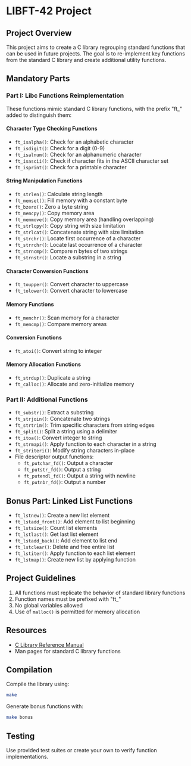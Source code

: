 
# LIBFT-42 Project

## Project Overview

This project aims to create a C library regrouping standard functions that can be used in future projects. The goal is to re-implement key functions from the standard C library and create additional utility functions.

## Mandatory Parts

### Part I: Libc Functions Reimplementation

These functions mimic standard C library functions, with the prefix "ft_" added to distinguish them:

#### Character Type Checking Functions
- `ft_isalpha()`: Check for an alphabetic character
- `ft_isdigit()`: Check for a digit (0-9)
- `ft_isalnum()`: Check for an alphanumeric character
- `ft_isascii()`: Check if character fits in the ASCII character set
- `ft_isprint()`: Check for a printable character

#### String Manipulation Functions
- `ft_strlen()`: Calculate string length
- `ft_memset()`: Fill memory with a constant byte
- `ft_bzero()`: Zero a byte string
- `ft_memcpy()`: Copy memory area
- `ft_memmove()`: Copy memory area (handling overlapping)
- `ft_strlcpy()`: Copy string with size limitation
- `ft_strlcat()`: Concatenate string with size limitation
- `ft_strchr()`: Locate first occurrence of a character
- `ft_strrchr()`: Locate last occurrence of a character
- `ft_strncmp()`: Compare n bytes of two strings
- `ft_strnstr()`: Locate a substring in a string

#### Character Conversion Functions
- `ft_toupper()`: Convert character to uppercase
- `ft_tolower()`: Convert character to lowercase

#### Memory Functions
- `ft_memchr()`: Scan memory for a character
- `ft_memcmp()`: Compare memory areas

#### Conversion Functions
- `ft_atoi()`: Convert string to integer

#### Memory Allocation Functions
- `ft_strdup()`: Duplicate a string
- `ft_calloc()`: Allocate and zero-initialize memory

### Part II: Additional Functions

- `ft_substr()`: Extract a substring
- `ft_strjoin()`: Concatenate two strings
- `ft_strtrim()`: Trim specific characters from string edges
- `ft_split()`: Split a string using a delimiter
- `ft_itoa()`: Convert integer to string
- `ft_strmapi()`: Apply function to each character in a string
- `ft_striteri()`: Modify string characters in-place
- File descriptor output functions:
  - `ft_putchar_fd()`: Output a character
  - `ft_putstr_fd()`: Output a string
  - `ft_putendl_fd()`: Output a string with newline
  - `ft_putnbr_fd()`: Output a number

## Bonus Part: Linked List Functions

- `ft_lstnew()`: Create a new list element
- `ft_lstadd_front()`: Add element to list beginning
- `ft_lstsize()`: Count list elements
- `ft_lstlast()`: Get last list element
- `ft_lstadd_back()`: Add element to list end
- `ft_lstclear()`: Delete and free entire list
- `ft_lstiter()`: Apply function to each list element
- `ft_lstmap()`: Create new list by applying function

## Project Guidelines

1. All functions must replicate the behavior of standard library functions
2. Function names must be prefixed with "ft_"
3. No global variables allowed
4. Use of `malloc()` is permitted for memory allocation

## Resources

- [C Library Reference Manual](https://www.gnu.org/software/libc/manual/html_node/index.html)
- Man pages for standard C library functions

## Compilation

Compile the library using:
```bash
make
```

Generate bonus functions with:
```bash
make bonus
```

## Testing

Use provided test suites or create your own to verify function implementations.
